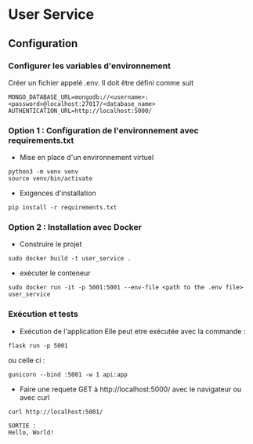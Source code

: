 # User Service

## Configuration
### Configurer les variables d'environnement
Créer un fichier appelé .env. Il doit être défini comme suit
```terminal
MONGO_DATABASE_URL=mongodb://<username>:<password>@localhost:27017/<database_name>
AUTHENTICATION_URL=http://localhost:5000/
```

### Option 1 : Configuration de l'environnement avec requirements.txt
* Mise en place d'un environnement virtuel
```terminal
python3 -m venv venv
source venv/bin/activate
```

* Exigences d'installation
```terminal
pip install -r requirements.txt
```

### Option 2 : Installation avec Docker
* Construire le projet
```terminal
sudo docker build -t user_service .
```

* exécuter le conteneur
```terminal
sudo docker run -it -p 5001:5001 --env-file <path to the .env file> user_service
```

### Exécution et tests

* Exécution de l'application
Elle peut etre exécutée avec la commande :
```terminal
flask run -p 5001
```
ou celle ci :  
```terminal
gunicorn --bind :5001 -w 1 api:app
```

* Faire une requete GET à http://localhost:5000/ avec le navigateur ou avec curl
```terminal
curl http://localhost:5001/

SORTIE :
Hello, World!

```
